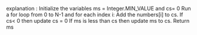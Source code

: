  explanation :
 Initialize the variables ms = Integer.MIN_VALUE and cs= 0
 Run a for loop from 0 to N-1 and for each index i: 
 Add the numbers[i] to cs.
If cs< 0 then update cs = 0
 If  ms is less than cs then update ms to cs.
 Return ms